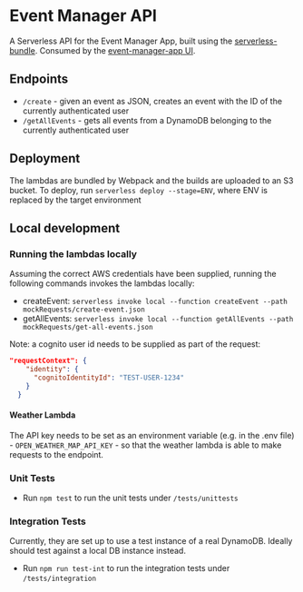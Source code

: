 # Event Manager API

A Serverless API for the Event Manager App, built using the [serverless-bundle](https://github.com/AnomalyInnovations/serverless-bundle).
Consumed by the [event-manager-app UI](https://github.com/todor-ilivanov/event-manager-app).

## Endpoints

* `/create` - given an event as JSON, creates an event with the ID of the currently authenticated user
* `/getAllEvents` - gets all events from a DynamoDB belonging to the currently authenticated user

## Deployment
The lambdas are bundled by Webpack and the builds are uploaded to an S3 bucket. 
To deploy, run `serverless deploy --stage=ENV`, where ENV is replaced by the target environment

## Local development

### Running the lambdas locally
Assuming the correct AWS credentials have been supplied, running the following commands invokes the lambdas locally:

* createEvent: `serverless invoke local --function createEvent --path mockRequests/create-event.json`
* getAllEvents: `serverless invoke local --function getAllEvents --path mockRequests/get-all-events.json`

Note: a cognito user id needs to be supplied as part of the request:
```json
"requestContext": {
    "identity": {
      "cognitoIdentityId": "TEST-USER-1234"
    }
  }
 ```
#### Weather Lambda
The API key needs to be set as an environment variable (e.g. in the .env file) - `OPEN_WEATHER_MAP_API_KEY` - so that the weather lambda is able to make requests to the endpoint.

### Unit Tests

* Run `npm test` to run the unit tests under `/tests/unittests`

### Integration Tests
Currently, they are set up to use a test instance of a real DynamoDB. Ideally should test against a local DB instance instead.
* Run `npm run test-int` to run the integration tests under `/tests/integration`
